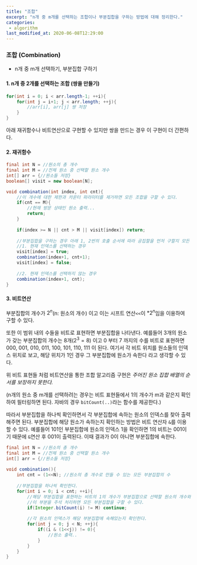 ```yaml
---
title: "조합"
excerpt: "n개 중 m개를 선택하는 조합이나 부분집합을 구하는 방법에 대해 정리한다."
categories:
 - algorithm
last_modified_at: 2020-06-08T12:29:00
---
```


### 조합 (Combination)

- n개 중 m개 선택하기, 부분집합 구하기



#### 1. n개 중 2개를 선택하는 조합 (쌍을 만들기)

```java
for(int i = 0; i < arr.length-1; ++i){
    for(int j = i+1; j < arr.length; ++j){
        //arr[i], arr[j] 쌍 저장
    }
}
```
아래 재귀함수나 비트연산으로 구현할 수 있지만 쌍을 만드는 경우 이 구현이 더 간편하다.

#### 2. 재귀함수

```java
final int N = //원소의 총 개수
final int M = //전체 원소 중 선택할 원소 개수
int[] arr = {//원소들 저장}
boolean[] visit = new boolean[N];

void combination(int index, int cnt){
  	//이 개수에 대한 제한과 카운터 파라미터를 제거하면 모든 조합을 구할 수 있다.
    if(cnt == M){
        //현재 방문 상태인 원소 출력...
        return;
    }
  
    if(index >= N || cnt > M || visit[index]) return;
    
  	//부분집합을 구하는 경우 아래 1, 2번의 호출 순서에 따라 공집할을 먼저 구할지 모든 원소를 갖는 집합을 먼저 구할지 정할 수 있다.
    //1. 현재 인덱스를 선택하는 경우
    visit[index] = true;
    combination(index+1, cnt+1);
    visit[index] = false;
    
    //2. 현재 인덱스를 선택하지 않는 경우
    combination(index+1, cnt);
}
```



#### 3. 비트연산

부분집합의 개수가 $2^n$(n: 원소의 개수) 이고 이는 시프트 연산`<<`이 $*2^n$임을 이용하여 구할 수 있다.

또한 이 범위 내의 수들을 비트로 표현하면 부분집합을 나타낸다.
예를들어 3개의 원소가 갖는 부분집합의 개수는 8개($2^3=8$) 이고 0 부터 7 까지의 수를 비트로 표현하면 000, 001, 010, 011, 100, 101, 110, 111 이 된다. 여기서 각 비트 위치를 원소들의 인덱스 위치로 보고, 해당 위치가 1인 경우 그 부분집합에 원소가 속한다 라고 생각할 수 있다.

위 비트 표현들 처럼 비트연산을 통한 조합 알고리즘 구현은 *주어진 원소 집합 배열의 순서를 보장하지 못한다.*

(n개의 원소 중 m개를 선택하려는 경우는 비트 표현들에서 1의 개수가 m과 같은지 확인하여 필터링하면 된다. 자바의 경우 `bitCount(..)`라는 함수를 제공한다.)

따라서 부분집합을 하나씩 확인하면서 각 부분집합에 속하는 원소의 인덱스를 찾아 출력해주면 된다.
부분집합에 해당 원소가 속하는지 확인하는 방법은 비트 연산자 `&`를 이용할 수 있다. 예를들어 101인 부분집합에 원소의 인덱스 1을 확인하면 1의 비트는 001이기 때문에 `&`연산 후 001이 출력된다. 이때 결과가 0이 아니면 부분집합에 속한다.

```java
final int N = //원소의 총 개수
final int M = //전체 원소 중 선택할 원소 개수
int[] arr = {//원소들 저장}
    
void combination(){
    int cnt = (1<<N); //원소의 총 개수로 만들 수 있는 모든 부분집합의 수
    
    //부분집합을 하나씩 확인한다.
    for(int i = 0; i < cnt; ++i){
        //해당 부분집합을 표현하는 비트의 1의 개수가 부분집합으로 선택할 원소의 개수와 같지 않은 경우는 제외
        //이 부분을 주석 처리하면 모든 부분집합을 구할 수 있다.
        if(Integer.bitCount(i) != M) continue;
        
        //각 원소의 인덱스가 해당 부분집합에 속해있는지 확인한다.
        for(int j = 0; j < N; ++j){
            if((i & (1<<j)) != 0){
                //원소 출력..
            }
        }
    }
}
```

